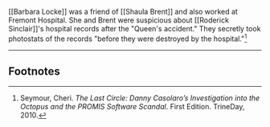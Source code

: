 [[Barbara Locke]] was a friend of [[Shaula Brent]] and also worked at Fremont Hospital. She and Brent were suspicious about [[Roderick Sinclair]]'s hospital records after the "Queen's accident." They secretly took photostats of the records "before they were destroyed by the hospital."[^1]

---
## Footnotes

[^1]: Seymour, Cheri. *The Last Circle: Danny Casolaro’s Investigation into the Octopus and the PROMIS Software Scandal*. First Edition. TrineDay, 2010.